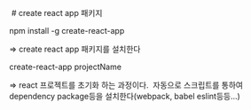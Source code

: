  # create react app 패키지

npm install -g create-react-app

=> create react app 패키지를 설치한다 



create-react-app projectName

=> react 프로젝트를 초기화 하는 과정이다.  자동으로 스크립트를 통하여 dependency package등을 설치한다(webpack, babel eslint등등...) 